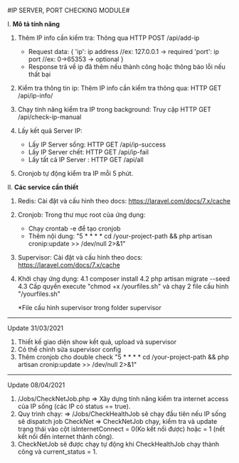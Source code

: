 #IP SERVER, PORT CHECKING MODULE#

I. **Mô tả tính năng**
    
1. Thêm IP info cần kiểm tra:
    Thông qua HTTP POST <yourhost>/api/add-ip
    - Request data:
    {
        'ip': ip address //ex: 127.0.0.1  -> required
        'port': ip port //ex: 0->65353    -> optional
    }
    - Response trả về ip đã thêm nếu thành công hoặc thông báo lỗi nếu thất bại

2. Kiểm tra thông tin ip:
   Thêm IP info cần kiểm tra thông qua: 
   HTTP GET <yourhost>/api/ip-info/<check-ip>
    
3. Chạy tính năng kiểm tra IP trong background:
    Truy cập HTTP GET <yourhost>/api/check-ip-manual

4. Lấy kết quả Server IP:
    - Lấy IP Server sống: HTTP GET <yourhost>/api/ip-success
    - Lấy IP Server chết: HTTP GET <yourhost>/api/ip-fail
    - Lấy tất cả IP Server : HTTP GET <yourhost>/api/all

5. Cronjob tự động kiểm tra IP mỗi 5 phút.

II.  **Các service cần thiết**

1. Redis:
    Cài đặt và cấu hình theo docs: https://laravel.com/docs/7.x/cache
2. Cronjob:
    Trong thư mục root của ứng dụng:
    - Chạy crontab -e để tạo cronjob
    - Thêm nội dung:
    "5 * * * * cd /your-project-path && php artisan cronip:update >> /dev/null 2>&1"
3.  Supervisor:
    Cài đặt và cấu hình theo docs: https://laravel.com/docs/7.x/cache
4. Khởi chạy ứng dụng:
    4.1 composer install
    4.2 php artisan migrate --seed
    4.3 Cấp quyền execute "chmod +x /yourfiles.sh"
    và chạy 2 file cấu hình "/yourfiles.sh"
    
    *File cấu hình supervisor trong folder supervisor


----
Update 31/03/2021
1. Thiết kế giao diện show kết quả, upload và supervisor
2. Có thể chỉnh sửa supervisor config
3. Thêm cronjob cho double check 
"5 * * * * cd /your-project-path && php artisan cronip:update >> /dev/null 2>&1"

-----
Update 08/04/2021
1. /Jobs/CheckNetJob.php
    => Xây dựng tính năng kiểm tra internet access của IP sống (các IP có status == true).
2. Quy trình chạy:
    => /Jobs/CheckHealthJob sẽ chạy đầu tiên nếu IP sống sẽ dispatch job CheckNet => CheckNetJob chạy, kiểm tra và update trạng thái vào cột isInternetConnect = 0(Ko kết nối được) hoặc = 1 (nết kết nối đến internet thành công).
3. CheckNetJob sẽ được chạy tự động khi CheckHealthJob chạy thành công và current_status = 1.